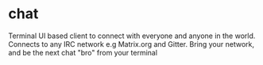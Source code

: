 # chat
Terminal UI based client to connect with everyone and anyone in the world. Connects to any IRC network e.g Matrix.org and Gitter. Bring your network, and be the next chat "bro" from your terminal
